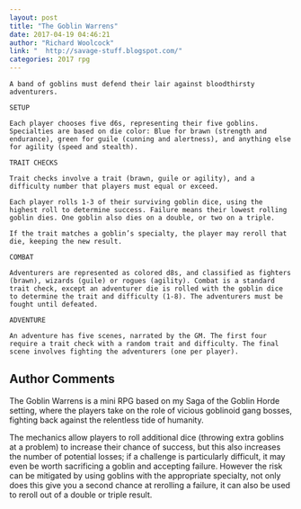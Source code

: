 ```yaml
---
layout: post
title: "The Goblin Warrens"
date: 2017-04-19 04:46:21
author: "Richard Woolcock"
link: "  http://savage-stuff.blogspot.com/"
categories: 2017 rpg
---
```

```
A band of goblins must defend their lair against bloodthirsty adventurers.

SETUP

Each player chooses five d6s, representing their five goblins. Specialties are based on die color: Blue for brawn (strength and endurance), green for guile (cunning and alertness), and anything else for agility (speed and stealth).

TRAIT CHECKS

Trait checks involve a trait (brawn, guile or agility), and a difficulty number that players must equal or exceed.

Each player rolls 1-3 of their surviving goblin dice, using the highest roll to determine success. Failure means their lowest rolling goblin dies. One goblin also dies on a double, or two on a triple.

If the trait matches a goblin’s specialty, the player may reroll that die, keeping the new result.

COMBAT

Adventurers are represented as colored d8s, and classified as fighters (brawn), wizards (guile) or rogues (agility). Combat is a standard trait check, except an adventurer die is rolled with the goblin dice to determine the trait and difficulty (1-8). The adventurers must be fought until defeated.

ADVENTURE

An adventure has five scenes, narrated by the GM. The first four require a trait check with a random trait and difficulty. The final scene involves fighting the adventurers (one per player).
```
## Author Comments 

The Goblin Warrens is a mini RPG based on my Saga of the Goblin Horde setting, where the players take on the role of vicious goblinoid gang bosses, fighting back against the relentless tide of humanity.

The mechanics allow players to roll additional dice (throwing extra goblins at a problem) to increase their chance of success, but this also increases the number of potential losses; if a challenge is particularly difficult, it may even be worth sacrificing a goblin and accepting failure. However the risk can be mitigated by using goblins with the appropriate specialty, not only does this give you a second chance at rerolling a failure, it can also be used to reroll out of a double or triple result.
